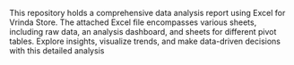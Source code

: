 This repository holds a comprehensive data analysis report using Excel for Vrinda Store. The attached Excel file encompasses various sheets, including raw data, an analysis dashboard, and sheets for different pivot tables. Explore insights, visualize trends, and make data-driven decisions with this detailed analysis
